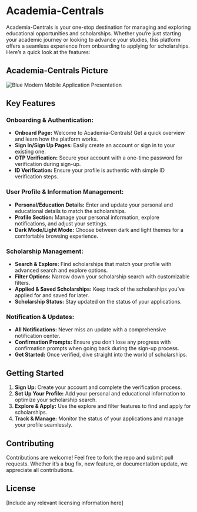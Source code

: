 # Academia-Centrals

Academia-Centrals is your one-stop destination for managing and exploring educational opportunities and scholarships. Whether you’re just starting your academic journey or looking to advance your studies, this platform offers a seamless experience from onboarding to applying for scholarships. Here’s a quick look at the features:
## Academia-Centrals Picture
![Blue Modern Mobile Application Presentation](https://github.com/user-attachments/assets/1e85b6fb-52e4-40cb-9b51-6f1e7226c3d7)

## Key Features

### Onboarding & Authentication:
- **Onboard Page:** Welcome to Academia-Centrals! Get a quick overview and learn how the platform works.
- **Sign In/Sign Up Pages:** Easily create an account or sign in to your existing one.
- **OTP Verification:** Secure your account with a one-time password for verification during sign-up.
- **ID Verification:** Ensure your profile is authentic with simple ID verification steps.

### User Profile & Information Management:
- **Personal/Education Details:** Enter and update your personal and educational details to match the scholarships.
- **Profile Section:** Manage your personal information, explore notifications, and adjust your settings.
- **Dark Mode/Light Mode:** Choose between dark and light themes for a comfortable browsing experience.

### Scholarship Management:
- **Search & Explore:** Find scholarships that match your profile with advanced search and explore options.
- **Filter Options:** Narrow down your scholarship search with customizable filters.
- **Applied & Saved Scholarships:** Keep track of the scholarships you’ve applied for and saved for later.
- **Scholarship Status:** Stay updated on the status of your applications.

### Notification & Updates:
- **All Notifications:** Never miss an update with a comprehensive notification center.
- **Confirmation Prompts:** Ensure you don’t lose any progress with confirmation prompts when going back during the sign-up process.
- **Get Started:** Once verified, dive straight into the world of scholarships.

## Getting Started

1. **Sign Up:** Create your account and complete the verification process.
2. **Set Up Your Profile:** Add your personal and educational information to optimize your scholarship search.
3. **Explore & Apply:** Use the explore and filter features to find and apply for scholarships.
4. **Track & Manage:** Monitor the status of your applications and manage your profile seamlessly.

## Contributing

Contributions are welcome! Feel free to fork the repo and submit pull requests. Whether it’s a bug fix, new feature, or documentation update, we appreciate all contributions.

## License

[Include any relevant licensing information here]

